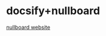 # docsify+nullboard

[nullboard website](https://nullboard.netlify.app/ ':include :type=iframe width=100% height=400px')
